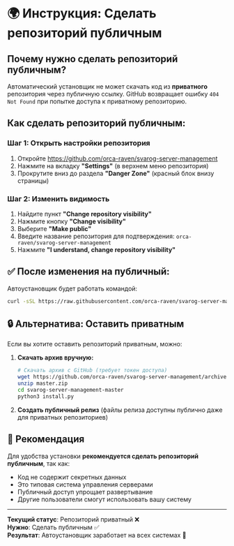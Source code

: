 # 🌍 Инструкция: Сделать репозиторий публичным

## Почему нужно сделать репозиторий публичным?

Автоматический установщик не может скачать код из **приватного** репозитория через публичную ссылку. 
GitHub возвращает ошибку `404 Not Found` при попытке доступа к приватному репозиторию.

## Как сделать репозиторий публичным:

### Шаг 1: Открыть настройки репозитория
1. Откройте https://github.com/orca-raven/svarog-server-management
2. Нажмите на вкладку **"Settings"** (в верхнем меню репозитория)
3. Прокрутите вниз до раздела **"Danger Zone"** (красный блок внизу страницы)

### Шаг 2: Изменить видимость
1. Найдите пункт **"Change repository visibility"**
2. Нажмите кнопку **"Change visibility"**
3. Выберите **"Make public"**
4. Введите название репозитория для подтверждения: `orca-raven/svarog-server-management`
5. Нажмите **"I understand, change repository visibility"**

## ✅ После изменения на публичный:

Автоустановщик будет работать командой:
```bash
curl -sSL https://raw.githubusercontent.com/orca-raven/svarog-server-management/master/install.py | python3
```

## 🔒 Альтернатива: Оставить приватным

Если вы хотите оставить репозиторий приватным, можно:

1. **Скачать архив вручную:**
   ```bash
   # Скачать архив с GitHub (требует токен доступа)
   wget https://github.com/orca-raven/svarog-server-management/archive/refs/heads/master.zip
   unzip master.zip
   cd svarog-server-management-master
   python3 install.py
   ```

2. **Создать публичный релиз** (файлы релиза доступны публично даже для приватных репозиториев)

## 🚀 Рекомендация

Для удобства установки **рекомендуется сделать репозиторий публичным**, так как:
- Код не содержит секретных данных
- Это типовая система управления серверами
- Публичный доступ упрощает развертывание
- Другие пользователи смогут использовать вашу систему

---

**Текущий статус**: Репозиторий приватный ❌  
**Нужно**: Сделать публичным ✅  
**Результат**: Автоустановщик заработает на всех системах 🎯